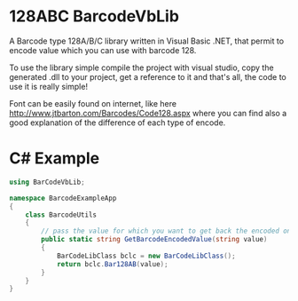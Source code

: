 # 128ABC BarcodeVbLib
A Barcode type 128A/B/C library written in Visual Basic .NET, that permit to encode value which you can use with barcode 128.

To use the library simple compile the project with visual studio, copy the generated .dll to your project, get a reference to it and that's all, the code to use it is really simple!

Font can be easily found on internet, like here http://www.jtbarton.com/Barcodes/Code128.aspx where you can find also a good explanation of the difference of each type of encode.


# C# Example
```c#
using BarCodeVbLib;

namespace BarcodeExampleApp
{
    class BarcodeUtils
    {
        // pass the value for which you want to get back the encoded one
        public static string GetBarcodeEncodedValue(string value)
        {
            BarCodeLibClass bclc = new BarCodeLibClass();
            return bclc.Bar128AB(value);
        }
    }
}
```
